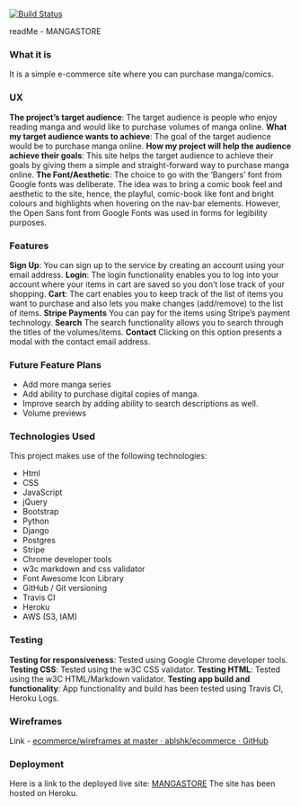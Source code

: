 [![Build Status](https://travis-ci.org/ablshk/ecommerce.svg?branch=master)](https://travis-ci.org/ablshk/ecommerce)

readMe - MANGASTORE

### What it is
It is a simple e-commerce site where you can purchase manga/comics.

### UX

**The project’s target audience**: The target audience is people who enjoy reading manga and would like to purchase volumes of manga online.
**What my target audience wants to achieve**: The goal of the target audience would be to purchase manga online.
**How my project will help the audience achieve their goals**: This site helps the target audience to achieve their goals by giving them a simple and straight-forward way to purchase manga online.
**The Font/Aesthetic**: The choice to go with the ‘Bangers’ font from Google fonts was deliberate. The idea was to bring a comic book feel and aesthetic to the site, hence, the playful, comic-book like font and bright colours and highlights when hovering on the nav-bar elements. However, the Open Sans font from Google Fonts was used in forms for legibility purposes.

### Features

**Sign Up**:
You can sign up to the service by creating an account using your email address.
**Login**:
The login functionality enables you to log into your account where your items in cart are saved so you don’t lose track of your shopping.
**Cart**:
The cart enables you to keep track of the list of items you want to purchase and also lets you make changes (add/remove) to the list of items.
**Stripe Payments**
You can pay for the items using Stripe’s payment technology.
**Search**
The search functionality allows you to search through the titles of the volumes/items.
**Contact**
Clicking on this option presents a modal with the contact email address.

### Future Feature Plans

* Add more manga series
* Add ability to purchase digital copies of manga.
* Improve search by adding ability to search descriptions as well.
* Volume previews

### Technologies Used

This project makes use of the following technologies:
* Html
* CSS
* JavaScript
* jQuery
* Bootstrap
* Python
* Django
* Postgres
* Stripe
* Chrome developer tools
* w3c markdown and css validator
* Font Awesome Icon Library
* GitHub / Git versioning
* Travis CI
* Heroku
* AWS (S3, IAM)

### Testing

**Testing for responsiveness**: Tested using Google Chrome developer tools.
**Testing CSS**: Tested using the w3C CSS validator.
**Testing HTML**: Tested using the w3C HTML/Markdown validator.
**Testing app build and functionality**: App functionality and build has been tested using Travis CI, Heroku Logs.

### Wireframes

Link - [ecommerce/wireframes at master · ablshk/ecommerce · GitHub](https://github.com/ablshk/ecommerce/tree/master/wireframes)

### Deployment

Here is a link to the deployed live site:  [MANGASTORE](https://ecommercetest123.herokuapp.com/)
The site has been hosted on Heroku.